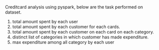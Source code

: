 Creditcard analysis using pyspark, below are the task performed on dataset.

1. total amount spent by each user
2. total amount spent by each customer for each cards.
3. total amount spent by each customer on each card on each category.
4. distinct list of categories in which customer has made expenditure.
5. max expenditure among all category by each user

